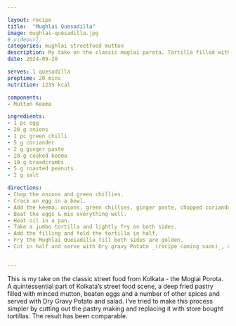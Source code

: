 ```yaml
---

layout: recipe
title:  "Mughlai Quesadilla"
image: mughlai-quesadilla.jpg
# videourl:
categories: mughlai streetfood mutton
description: My take on the classic moglai parota. Tortilla filled with mutton keema, eggs and a few spices
date: 2024-09-20

serves: 1 quesadilla
preptime: 20 mins
nutrition: 1235 kcal

components:
- Mutton Keema

ingredients:
- 1 pc egg
- 20 g onions
- 1 pc green chilli
- 5 g coriander
- 2 g ginger paste
- 20 g cooked keema
- 10 g breadcrumbs
- 5 g roasted peanuts
- 2 g salt

directions:
- Chop the onions and green chillies.
- Crack an egg in a bowl.
- Add the keema, onions, green chillies, ginger paste, chopped coriander, breadcrumbs, peanuts, and salt.
- Beat the eggs & mix everything well.
- Heat oil in a pan.
- Take a jumbo tortilla and lightly fry on both sides.
- Add the filling and fold the tortilla in half.
- Fry the Mughlai Quesadilla till both sides are golden.
- Cut in half and serve with Dry gravy Potato _(recipe coming soon)_, cucumber + onions & ketchup.


---
```


This is my take on the classic street food from Kolkata - the Moglai Porota. A quintessential part of Kolkata’s street food scene, a deep fried pastry filled with minced mutton, beaten eggs and a number of other spices and served with Dry Gravy Potato and salad. I’ve tried to make this process simpler by cutting out the pastry making and replacing it with store bought tortillas. The result has been comparable.
